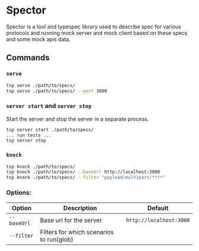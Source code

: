 # Spector

Spector is a tool and typespec library used to describe spec for various protocols and running mock server and mock client based on these specs and some mock apis data.

## Commands

### `serve`

```bash
tsp serve ./path/to/specs/
tsp serve ./path/to/specs/ --port 3000
```

### `server start` and `server stop`

Start the server and stop the server in a separate process.

```bash
tsp server start ./path/to/specs/
... run tests ...
tsp server stop
```

### `knock`

```bash
tsp knock ./path/to/specs/
tsp knock ./path/to/specs/ --baseUrl http://localhost:3000
tsp knock ./path/to/specs/ --filter "payload/multipart/**/*"
```

### Options:

| Option      | Description                              | Default                 |
| ----------- | ---------------------------------------- | ----------------------- |
| `--baseUrl` | Base url for the server                  | `http://localhost:3000` |
| `--filter`  | Filters for which scenarios to run(glob) |                         |
